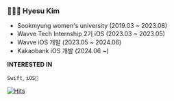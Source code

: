 ### 👩🏻‍💻 Hyesu Kim 

- Sookmyung women's university (2019.03 ~ 2023.08)
- Wavve Tech Internship 2기 iOS (2023.03 ~ 2023.05)
- Wavve iOS 개발 (2023.05 ~ 2024.06)
- Kakaobank iOS 개발 (2024.06 ~)


**INTERESTED IN**

`Swift`, `iOS🍎`


[![Hits](https://hits.seeyoufarm.com/api/count/incr/badge.svg?url=https%3A%2F%2Fgithub.com%2Fhyesuuou&count_bg=%232B7AAA&title_bg=%23555555&icon=&icon_color=%23E7E7E7&title=hits&edge_flat=false)](https://hits.seeyoufarm.com)




<!--
**hyesuuou/hyesuuou** is a ✨ _special_ ✨ repository because its `README.md` (this file) appears on your GitHub profile.

Here are some ideas to get you started:

- 🔭 I’m currently working on ...
- 🌱 I’m currently learning ...
- 👯 I’m looking to collaborate on ...
- 🤔 I’m looking for help with ...
- 💬 Ask me about ...
- 📫 How to reach me: ...
- 😄 Pronouns: ...
- ⚡ Fun fact: ...
-->
